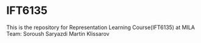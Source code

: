 # IFT6135
This is the repository for Representation Learning Course(IFT6135) at MILA
Team:
Soroush Saryazdi
Martin Klissarov
